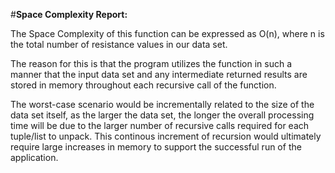 #**Space Complexity Report:**

The Space Complexity of this function can be expressed as O(n), where n is the total number of resistance values in our data set.

The reason for this is that the program utilizes the function in such a manner that the input data set and any intermediate returned results are stored in
memory throughout each recursive call of the function.

The worst-case scenario would be incrementally related to the size of the data set itself, as the larger the data set, 
the longer the overall processing time will be due to the larger number of recursive calls required for each tuple/list to unpack. 
This continous increment of recursion would ultimately require large increases in memory to support the successful run of the application.
